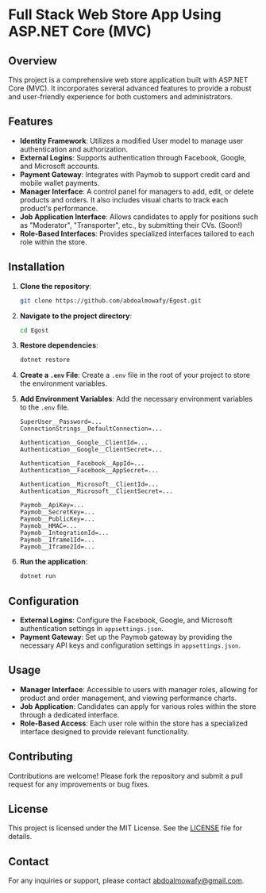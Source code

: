 # Full Stack Web Store App Using ASP.NET Core (MVC)

## Overview
This project is a comprehensive web store application built with ASP.NET Core (MVC). It incorporates several advanced features to provide a robust and user-friendly experience for both customers and administrators.

## Features

- **Identity Framework**: Utilizes a modified User model to manage user authentication and authorization.
- **External Logins**: Supports authentication through Facebook, Google, and Microsoft accounts.
- **Payment Gateway**: Integrates with Paymob to support credit card and mobile wallet payments.
- **Manager Interface**: A control panel for managers to add, edit, or delete products and orders. It also includes visual charts to track each product's performance.
- **Job Application Interface**: Allows candidates to apply for positions such as "Moderator", "Transporter", etc., by submitting their CVs. (Soon!)
- **Role-Based Interfaces**: Provides specialized interfaces tailored to each role within the store.

## Installation

1. **Clone the repository**:
    ```bash
    git clone https://github.com/abdoalmowafy/Egost.git
    ```

2. **Navigate to the project directory**:
    ```bash
    cd Egost
    ```

3. **Restore dependencies**:
    ```bash
    dotnet restore
    ```

4. **Create a `.env` File**: Create a `.env` file in the root of your project to store the environment variables.

5. **Add Environment Variables**: Add the necessary environment variables to the `.env` file.

    ```env
    SuperUser__Password=...
    ConnectionStrings__DefaultConnection=...

    Authentication__Google__ClientId=...
    Authentication__Google__ClientSecret=...

    Authentication__Facebook__AppId=...
    Authentication__Facebook__AppSecret=...

    Authentication__Microsoft__ClientId=...
    Authentication__Microsoft__ClientSecret=...

    Paymob__ApiKey=...
    Paymob__SecretKey=...
    Paymob__PublicKey=...
    Paymob__HMAC=...
    Paymob__IntegrationId=...
    Paymob__Iframe1Id=...
    Paymob__Iframe2Id=...
    ```

6. **Run the application**:
    ```bash
    dotnet run
    ```
## Configuration

- **External Logins**: Configure the Facebook, Google, and Microsoft authentication settings in `appsettings.json`.
- **Payment Gateway**: Set up the Paymob gateway by providing the necessary API keys and configuration settings in `appsettings.json`.

## Usage

- **Manager Interface**: Accessible to users with manager roles, allowing for product and order management, and viewing performance charts.
- **Job Application**: Candidates can apply for various roles within the store through a dedicated interface.
- **Role-Based Access**: Each user role within the store has a specialized interface designed to provide relevant functionality.

## Contributing

Contributions are welcome! Please fork the repository and submit a pull request for any improvements or bug fixes.

## License

This project is licensed under the MIT License. See the [LICENSE](LICENSE) file for details.

## Contact

For any inquiries or support, please contact [abdoalmowafy@gmail.com](mailto:abdoalmowafy@gmail.com).
